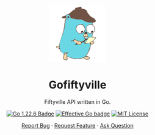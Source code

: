 <div align="center">
    <img height=150 src="https://raw.githubusercontent.com/seyLu/gofiftyville/main/detective-golang.svg" alt="gofiftyville icon">
    <h1>Gofiftyville</h1>
    <p>Fiftyville API written in Go.</p>
    <p>
        <a href="https://go.dev/"><img src="https://img.shields.io/badge/go-1.23.0-68d6e1" alt="Go 1.22.6 Badge"></a>
        <a href="https://https://go.dev/doc/effective_go"><img src="https://img.shields.io/badge/code%20style-effective_go-007d9c.svg" alt="Effective Go badge"></a>
        <a href="https://github.com/seyLu/gofiftyville/blob/main/LICENSE"><img src="https://img.shields.io/github/license/seyLu/gofiftyville.svg" alt="MIT License"></a>
    </p>
    <p>
        <a href="https://github.com/seyLu/gofiftyville/issues/new">Report Bug</a>
        ·
        <a href="https://github.com/seyLu/gofiftyville/issues/new">Request Feature</a>
        ·
        <a href="https://github.com/seyLu/gofiftyville/discussions">Ask Question</a>
    </p>
</div>

<br>
